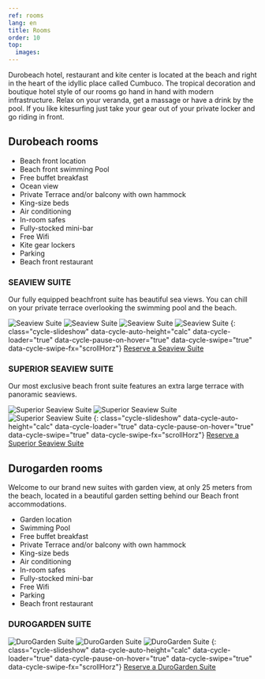 ```yaml
---
ref: rooms
lang: en
title: Rooms
order: 10
top:
  images:
---
```

Durobeach hotel, restaurant and kite center is located at the beach and right in the heart of the idyllic place called Cumbuco. The tropical decoration and boutique hotel style of our rooms go hand in hand with modern infrastructure. Relax on your veranda, get a massage or have a drink by the pool. If you like kitesurfing just take your gear out of your private locker and go riding in front.

## Durobeach rooms

* Beach front location
* Beach front swimming Pool
* Free buffet breakfast
* Ocean view
* Private Terrace and/or balcony with own hammock
* King-size beds
* Air conditioning
* In-room safes
* Fully-stocked mini-bar
* Free Wifi
* Kite gear lockers
* Parking
* Beach front restaurant

### SEAVIEW SUITE

Our fully equipped beachfront suite has beautiful sea views.
You can chill on your private  terrace overlooking the swimming pool and the beach.  

![Seaview Suite][6]
![Seaview Suite][7]
![Seaview Suite][8]
![Seaview Suite][9]
{: class="cycle-slideshow" data-cycle-auto-height="calc" data-cycle-loader="true" data-cycle-pause-on-hover="true" data-cycle-swipe="true" data-cycle-swipe-fx="scrollHorz"}
<a class="btn btn-primary" href="#" role="button" data-toggle="modal" data-target="#reservation-durobeach">Reserve a Seaview Suite <i class="fa fa-calendar" aria-hidden="true"></i></a>

### SUPERIOR SEAVIEW SUITE

Our most exclusive beach front suite features an extra large terrace with panoramic seaviews.

![Superior Seaview Suite][10]
![Superior Seaview Suite][11]
![Superior Seaview Suite][12]
{: class="cycle-slideshow" data-cycle-auto-height="calc" data-cycle-loader="true" data-cycle-pause-on-hover="true" data-cycle-swipe="true" data-cycle-swipe-fx="scrollHorz"}
<a class="btn btn-primary" href="#" role="button" data-toggle="modal" data-target="#reservation-durobeach">Reserve a Superior Seaview Suite <i class="fa fa-calendar" aria-hidden="true"></i></a>

## Durogarden rooms

Welcome to our brand new suites with garden view, at only 25 meters from the beach, located in a beautiful garden setting behind our Beach front accommodations.

* Garden location
* Swimming Pool
* Free buffet breakfast
* Private Terrace and/or balcony with own hammock
* King-size beds
* Air conditioning
* In-room safes
* Fully-stocked mini-bar
* Free Wifi
* Parking
* Beach front restaurant

### DUROGARDEN SUITE

![DuroGarden Suite][13]
![DuroGarden Suite][14]
![DuroGarden Suite][15]
{: class="cycle-slideshow" data-cycle-auto-height="calc" data-cycle-loader="true" data-cycle-pause-on-hover="true" data-cycle-swipe="true" data-cycle-swipe-fx="scrollHorz"}
<a class="btn btn-primary" href="#" role="button" data-toggle="modal" data-target="#reservation-durogarden">Reserve a DuroGarden Suite <i class="fa fa-calendar" aria-hidden="true"></i></a>

[6]: /assets/rooms/seaview/6.jpg
[7]: /assets/rooms/seaview/7.jpg
[8]: /assets/rooms/seaview/8.jpg
[9]: /assets/rooms/seaview/9.jpg
[10]: /assets/rooms/superior/10.jpg
[11]: /assets/rooms/superior/11.jpg
[12]: /assets/rooms/superior/12.jpg
[13]: /assets/rooms/garden/13.jpg
[14]: /assets/rooms/garden/14.jpg
[15]: /assets/rooms/garden/15.jpg
